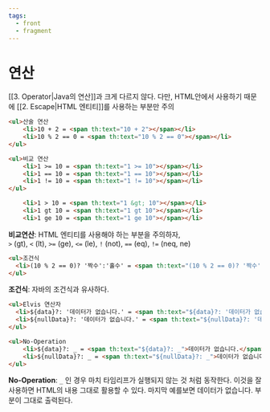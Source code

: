 ```yaml
---
tags:
  - front
  - fragment
---
```

# 연산
[[3. Operator|Java의 연산]]과 크게 다르지 않다.
다만, HTML안에서 사용하기 때문에 [[2. Escape|HTML 엔티티]]를 사용하는 부분만 주의

~~~HTML
<ul>산술 연산  
    <li>10 + 2 = <span th:text="10 + 2"></span></li>  
    <li>10 % 2 == 0 = <span th:text="10 % 2 == 0"></span></li>  
</ul>
~~~


~~~HTML
<ul>비교 연산  
    <li>1 >= 10 = <span th:text="1 >= 10"></span></li>  
    <li>1 == 10 = <span th:text="1 == 10"></span></li>  
    <li>1 != 10 = <span th:text="1 != 10"></span></li>  
</ul>
~~~

~~~HTML
    <li>1 > 10 = <span th:text="1 &gt; 10"></span></li>  
    <li>1 gt 10 = <span th:text="1 gt 10"></span></li> 
    <li>1 ge 10 = <span th:text="1 ge 10"></span></li>  
~~~
**비교연산**: HTML 엔티티를 사용해야 하는 부분을 주의하자,  
`>` (gt), `<` (lt), `>=` (ge), `<=` (le), `!` (not), `==` (eq), `!=` (neq, ne)

~~~HTML
<ul>조건식  
  <li>(10 % 2 == 0)? '짝수':'홀수' = <span th:text="(10 % 2 == 0)? '짝수':'홀수'"></span></li>  
</ul>
~~~
**조건식**: 자바의 조건식과 유사하다.

~~~HTML
<ul>Elvis 연산자  
  <li>${data}?: '데이터가 없습니다.' = <span th:text="${data}?: '데이터가 없습니다.'"></span></li>  
  <li>${nullData}?: '데이터가 없습니다.' = <span th:text="${nullData}?: '데이터가 없습니다.'"></span></li>  
</ul>
~~~

~~~HTML
<ul>No-Operation  
    <li>${data}?: _ = <span th:text="${data}?: _">데이터가 없습니다.</span></li>  
    <li>${nullData}?: _ = <span th:text="${nullData}?: _">데이터가 없습니다.</span></li>  
</ul>
~~~
**No-Operation**: `_` 인 경우 마치 타임리프가 실행되지 않는 것 처럼 동작한다. 
이것을 잘 사용하면 HTML의 내용 그대로 활용할 수 있다. 마지막 예를보면 데이터가 없습니다. 부분이 그대로 출력된다.